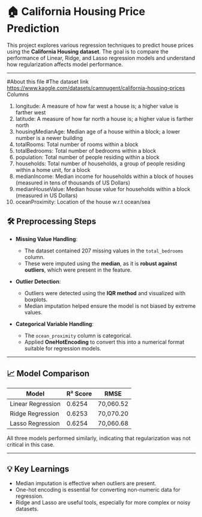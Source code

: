 # 🏠 California Housing Price Prediction

This project explores various regression techniques to predict house prices using the **California Housing dataset**. The goal is to compare the performance of Linear, Ridge, and Lasso regression models and understand how regularization affects model performance.

---
#About this file
#The dataset link https://www.kaggle.com/datasets/camnugent/california-housing-prices
Columns
1. longitude: A measure of how far west a house is; a higher value is farther west
2. latitude: A measure of how far north a house is; a higher value is farther north
3. housingMedianAge: Median age of a house within a block; a lower number is a newer building
4. totalRooms: Total number of rooms within a block
5. totalBedrooms: Total number of bedrooms within a block
6. population: Total number of people residing within a block
7. households: Total number of households, a group of people residing within a home unit, for a block
8. medianIncome: Median income for households within a block of houses (measured in tens of thousands of US Dollars)
9. medianHouseValue: Median house value for households within a block (measured in US Dollars)
10. oceanProximity: Location of the house w.r.t ocean/sea

## 🛠️ Preprocessing Steps

- **Missing Value Handling**:
  - The dataset contained 207 missing values in the `total_bedrooms` column.
  - These were imputed using the **median**, as it is **robust against outliers**, which were present in the feature.

- **Outlier Detection**:
  - Outliers were detected using the **IQR method** and visualized with boxplots.
  - Median imputation helped ensure the model is not biased by extreme values.

- **Categorical Variable Handling**:
  - The `ocean_proximity` column is categorical.
  - Applied **OneHotEncoding** to convert this into a numerical format suitable for regression models.

---

## 📈 Model Comparison

| Model              | R² Score | RMSE           |
|-------------------|----------|----------------|
| Linear Regression | 0.6254   | 70,060.52      |
| Ridge Regression  | 0.6253   | 70,070.20      |
| Lasso Regression  | 0.6254   | 70,060.68      |

All three models performed similarly, indicating that regularization was not critical in this case.

---

## 💡 Key Learnings

- Median imputation is effective when outliers are present.
- One-hot encoding is essential for converting non-numeric data for regression.
- Ridge and Lasso are useful tools, especially for more complex or noisy datasets.

